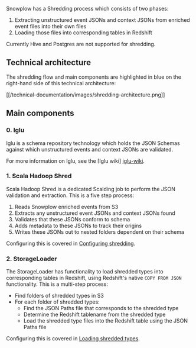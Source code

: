 Snowplow has a Shredding process which consists of two phases:

1. Extracting unstructured event JSONs and context JSONs from enriched event files into their own files
2. Loading those files into corresponding tables in Redshift

Currently Hive and Postgres are not supported for shredding.

## Technical architecture

The shredding flow and main components are highlighted in blue on the right-hand side of this technical architecture:

[[/technical-documentation/images/shredding-architecture.png]]

## Main components

### 0. Iglu

Iglu is a schema repository technology which holds the JSON Schemas against which unstructured events and context JSONs are validated.

For more information on Iglu, see the [Iglu wiki] [iglu-wiki].

### 1. Scala Hadoop Shred

Scala Hadoop Shred is a dedicated Scalding job to perform the JSON validation and extraction. This is a five step process:

1. Reads Snowplow enriched events from S3
2. Extracts any unstructured event JSONs and context JSONs found
3. Validates that these JSONs conform to schema
4. Adds metadata to these JSONs to track their origins
5. Writes these JSONs out to nested folders dependent on their schema

Configuring this is covered in [Configuring shredding](5-Configuring-shredding).

### 2. StorageLoader

The StorageLoader has functionality to load shredded types into corresponding tables in Redshift, using Redshift's native `COPY FROM JSON` functionality. This is a multi-step process:

* Find folders of shredded types in S3
* For each folder of shredded types:
  * Find the JSON Paths file that corresponds to the shredded type
  * Determine the Redshift tablename from the shredded type
  * Load the shredded type files into the Redshift table using the JSON Paths file

Configuring this is covered in [Loading shredded types](4-Loading-shredded-types).

[iglu-wiki]: https://github.com/snowplow/iglu/wiki
